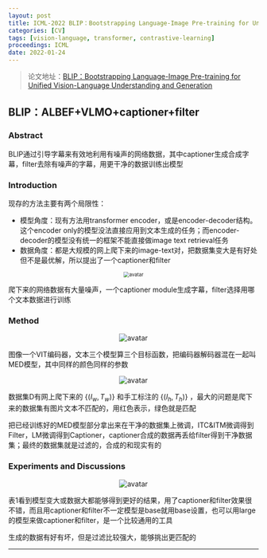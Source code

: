 ```yaml
---
layout: post
title: ICML-2022 BLIP：Bootstrapping Language-Image Pre-training for Unified Vision-Language Understanding and Generation
categories: [CV]
tags: [vision-language, transformer, contrastive-learning]
proceedings: ICML
date: 2022-01-24
---
```


> 论文地址：[BLIP：Bootstrapping Language-Image Pre-training for Unified Vision-Language Understanding and Generation](http://arxiv.org/abs/2201.12086)
>

## BLIP：ALBEF+VLMO+captioner+filter

### Abstract

BLIP通过引导字幕来有效地利用有噪声的网络数据，其中captioner生成合成字幕，filter去除有噪声的字幕，用更干净的数据训练出模型

### Introduction

现存的方法主要有两个局限性：

- 模型角度：现有方法用transformer encoder，或是encoder-decoder结构。这个encoder only的模型没法直接应用到文本生成的任务；而encoder-decoder的模型没有统一的框架不能直接做image text retrieval任务
- 数据角度：都是大规模的网上爬下来的image-text对，把数据集变大是有好处但不是最优解，所以提出了一个captioner和filter

<div align="center" style="float:center"><img src="https://blog-img-1259433191.cos.ap-shanghai.myqcloud.com/BLIP/fig1.png" alt="avatar" style="zoom:70%;" /></div>

爬下来的网络数据有大量噪声，一个captioner module生成字幕，filter选择用哪个文本数据进行训练

### Method

<div align="center" style="float:center"><img src="https://blog-img-1259433191.cos.ap-shanghai.myqcloud.com/BLIP/fig2.png" alt="avatar" style="zoom:100%;" /></div>

图像一个VIT编码器，文本三个模型算三个目标函数，把编码器解码器混在一起叫MED模型，其中同样的颜色同样的参数

<div align="center" style="float:center"><img src="https://blog-img-1259433191.cos.ap-shanghai.myqcloud.com/BLIP/fig3.png" alt="avatar" style="zoom:100%;" /></div>

数据集D有网上爬下来的 $\{(I_w,T_w)\}$ 和手工标注的 $\{(I_h,T_h)\}$ ，最大的问题是爬下来的数据集有图片文本不匹配的，用红色表示，绿色就是匹配

把已经训练好的MED模型部分拿出来在干净的数据集上微调，ITC&ITM微调得到Filter，LM微调得到Captioner，captioner合成的数据再丢给filter得到干净数据集；最终的数据集就是过滤的，合成的和现实有的

### Experiments and Discussions

<div align="center" style="float:center"><img src="https://blog-img-1259433191.cos.ap-shanghai.myqcloud.com/BLIP/tab1-tab3.png" alt="avatar" style="zoom:100%;" /></div>

表1看到模型变大或数据大都能够得到更好的结果，用了captioner和filter效果很不错，而且用captioner和filter不一定模型是base就用base设置，也可以用large的模型来做captioner和filter，是一个比较通用的工具

生成的数据有好有坏，但是过滤比较强大，能够挑出更匹配的


<HR align=left color=#987cb9 SIZE=1>